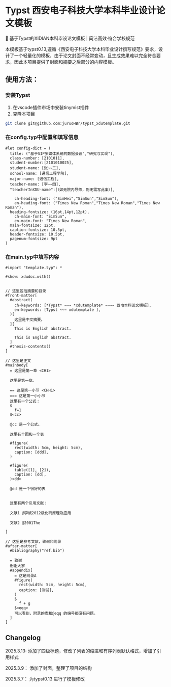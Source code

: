 # Typst 西安电子科技大学本科毕业设计论文模板

📖 基于Typst的XIDIAN本科毕设论文模板 | 简洁高效·符合学校规范

本模板基于typst0.13,遵循《西安电子科技大学本科毕业设计撰写规范》要求，设计了一个轻量化的模板，由于论文封面不经常变动，且生成效果难以完全符合要求，因此本项目提供了封面和摘要之后部分的内容模板。

## 使用方法：

### 安装Typst

1. 在vscode插件市场中安装tinymist插件
2. 克隆本项目

```bash
git clone git@github.com:juruoHBr/typst_xdutemplate.git
```

### 在config.typ中配置和填写信息

```typ
#let config-dict = (
  title: ("基于SIP多媒体系统的数据会议","研究与实现"),
  class-number: [2101011],
  student-number:[2101010025],
  student-name: [张~~三],
  school-name: [通信工程学院],
  major-name: [通信工程],
  teacher-name: [李~~四],
  "teacherInXDU-name":[（如无院内导师，则无需写此条）],

	ch-heading-font: ("SimHei","SimSun","SimSun"),
	en-heading-font: ("Times New Roman","Times New Roman","Times New Roman"),
  heading-fontsize: (16pt,14pt,12pt),
	ch-main-font: "SimSun",
	en-main-font: "Times New Roman",
  main-fontsize: 12pt,
  caption-fontsize: 10.5pt,
  header-fontsize: 10.5pt,
  pagenum-fontsize: 9pt
)
```

### 在main.typ中填写内容

```typ
#import "template.typ": *

#show: xdudoc.with()


// 这里包括摘要和目录
#front-matter[
  #abstract(
    ch-keywords: [*Typst* ~~~ *xdutemplate* ~~~~ 西电本科论文模板],
    en-keywords: [Typst ~~~ xdutemplate ],
  )[
    这里是中文摘要。
  ][
    This is English abstract.

    This is English abstract.
  ]
  #thesis-contents()
]

// 这里是正文
#mainbody[
  = 这里是第一章 <CH1>

  这里是第一章。

  == 这是第一小节 <CHH1>
  === 这是第一小小节
  这里有一个公式：
  $
    f=1
  $<cc>

  @cc 是一个公式。

  这里有个图和一个表

  #figure(
    rect(width: 5cm, height: 5cm),
    caption: [ddd],
  )

  #figure(
    table([1], [2]),
    caption: [dd],
  )<dd>

  @dd 是一个很好的表


  这里有两个引用文献：

  文献1 @李斌2012极化码原理及应用

  文献2 @2001The

]

// 这里是参考文献，致谢和附录
#after-matter[
  #bibliography("ref.bib")

  = 致谢
  谢谢大家
  #appendix[
    = 这是附录A
    #figure(
      rect(width: 5cm, height: 5cm),
      caption: [测试],
    )
    $
      f + g
    $<eqq>
    可以看到，附录的表和@eqq 的编号都没有问题。
  ]
]

```

## Changelog

2025.3.13: 添加了四级标题，修改了列表的缩进和有序列表默认格式，增加了引用样式

2025.3.9： 添加了封面，整理了项目的结构

2025.3.7： 为typst0.13 进行了模板修改
